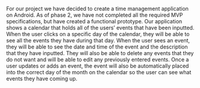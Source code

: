For our project we have decided to create a time management application on Android. As of phase 2, we have not completed all the required MVP specifications, but have created a functional prototype. Our application shows a calendar that holds all of the users’ events that have been inputted. When the user clicks on a specific day of the calendar, they will be able to see all the events they have during that day. When the user sees an event, they will be able to see the date and time of the event and the description that they have inputted. They will also be able to delete any events that they do not want and will be able to edit any previously entered events. Once a user updates or adds an event, the event will also be automatically placed into the correct day of the month on the calendar so the user can see what events they have coming up. 
